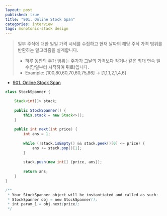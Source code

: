 ```yaml
---
layout: post
published: true
title: "901. Online Stock Span"
categories: interview
tags: monotonic-stack design
---
```


> 일부 주식에 대한 일일 가격 시세를 수집하고 현재 날짜의 해당 주식 가격 범위를 반환하는 알고리즘을 설계합니다.  
> - 하루 동안의 주가 범위는 주가가 그날의 가격보다 작거나 같은 최대 연속 일수(당일부터 시작하여 뒤로)입니다.
> - Example: [100,80,60,70,60,75,86] -> [1,1,1,2,1,4,6]

- [901. Online Stock Span](https://leetcode.com/problems/online-stock-span/)

```java
class StockSpanner {

    Stack<int[]> stack; 
    
    public StockSpanner() {
        this.stack = new Stack<>();
    }
    
    public int next(int price) {
        int ans = 1;
        
        while (!stack.isEmpty() && stack.peek()[0] <= price) {
            ans += stack.pop()[1];
        }
        
        stack.push(new int[] {price, ans});
        
        return ans;
    }
}

/**
 * Your StockSpanner object will be instantiated and called as such:
 * StockSpanner obj = new StockSpanner();
 * int param_1 = obj.next(price);
 */
```